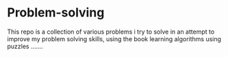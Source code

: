 # Problem-solving
This repo is a collection of various problems i try to solve in an attempt to improve my problem solving skills, using the book learning algorithms using puzzles .......
